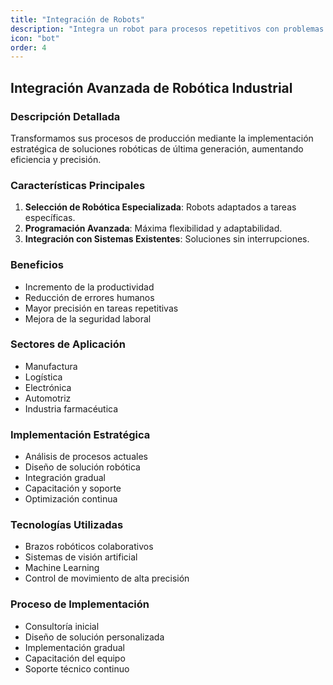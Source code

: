 ```yaml
---
title: "Integración de Robots"
description: "Integra un robot para procesos repetitivos con problemas de calidad. Nuestras soluciones robóticas se adaptan perfectamente a tu línea de producción existente."
icon: "bot"
order: 4
---
```


## Integración Avanzada de Robótica Industrial

### Descripción Detallada

Transformamos sus procesos de producción mediante la implementación estratégica de soluciones robóticas de última generación, aumentando eficiencia y precisión.

### Características Principales

1. **Selección de Robótica Especializada**: Robots adaptados a tareas específicas.
2. **Programación Avanzada**: Máxima flexibilidad y adaptabilidad.
3. **Integración con Sistemas Existentes**: Soluciones sin interrupciones.

### Beneficios

- Incremento de la productividad
- Reducción de errores humanos
- Mayor precisión en tareas repetitivas
- Mejora de la seguridad laboral

### Sectores de Aplicación

- Manufactura
- Logística
- Electrónica
- Automotriz
- Industria farmacéutica

### Implementación Estratégica

- Análisis de procesos actuales
- Diseño de solución robótica
- Integración gradual
- Capacitación y soporte
- Optimización continua

### Tecnologías Utilizadas

- Brazos robóticos colaborativos
- Sistemas de visión artificial
- Machine Learning
- Control de movimiento de alta precisión

### Proceso de Implementación

- Consultoría inicial
- Diseño de solución personalizada
- Implementación gradual
- Capacitación del equipo
- Soporte técnico continuo
